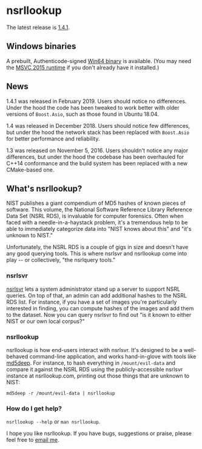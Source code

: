 # nsrllookup

The latest release is [1.4.1](https://github.com/rjhansen/nsrllookup/archive/1.4.1.tar.gz).  

## Windows binaries

A prebuilt, Authenticode-signed [Win64 binary](https://github.com/rjhansen/nsrllookup/releases/download/1.4.0-1/nsrllookup-1.4-win64.zip) is available.  (You may need the [MSVC 2015 runtime](https://www.microsoft.com/en-us/download/details.aspx?id=52685) if you don't already have it installed.)

## News

1.4.1 was released in February 2019.  Users should notice no differences.  Under the hood the code has been tweaked to work better with older versions of `Boost.Asio`, such as those found in Ubuntu 18.04.

1.4 was released in December 2018.  Users should notice few differences, but under the hood the network stack has been replaced with `Boost.Asio` for better performance and reliability.

1.3 was released on November 5, 2016.  Users shouldn't notice any major differences, but under the hood the codebase has been overhauled for C++14 conformance and the build system has been replaced with a new CMake-based one.

## What's nsrllookup?
NIST publishes a giant compendium of MD5 hashes of known pieces of software.  This volume, the National Software Reference Library Reference Data Set (NSRL RDS), is invaluable for computer forensics.  Often when faced with a needle-in-a-haystack problem, it's a tremendous help to be able to immediately categorize data into "NIST knows about this" and "it's unknown to NIST."

Unfortunately, the NSRL RDS is a couple of gigs in size and doesn't have any good querying tools.  This is where nsrlsvr and nsrllookup come into play -- or collectively, "the nsrlquery tools."

### nsrlsvr
[nsrlsvr](https://rjhansen.github.io/nsrlsvr) lets a system administrator stand up a server to support NSRL queries.  On top of that, an admin can add additional hashes to the NSRL RDS list.  For instance, if you have a set of images you're particularly interested in finding, you can compute hashes of the images and add them to the dataset.  Now you can query nsrlsvr to find out "is it known to either NIST or our own local corpus?"

### nsrllookup
nsrllookup is how end-users interact with nsrlsvr.  It's designed to be a well-behaved command-line application, and works hand-in-glove with tools like [md5deep](http://md5deep.sourceforge.net).  For instance, to hash everything in `/mount/evil-data` and compare it against the NSRL RDS using the publicly-accessible nsrlsvr instance at nsrllookup.com, printing out those things that are unknown to NIST:

`md5deep -r /mount/evil-data | nsrllookup`

### How do I get help?

`nsrllookup --help` or `man nsrllookup`.

I hope you like nsrllookup.  If you have bugs, suggestions or praise, please feel free to [email me](mailto:rjh@sixdemonbag.org?subject=nsrllookup%201.4.0-1).
